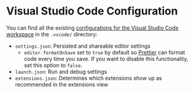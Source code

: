 # Visual Studio Code Configuration

You can find all the existing [configurations for the Visual Studio Code workspace](https://code.visualstudio.com/docs/getstarted/settings) in the `.vscode/` directory:

-   `settings.json`: Persisted and shareable editor settings
    -   `editor.formatOnSave` set to `true` by default so [Prettier](https://prettier.io) can format code every time you save. If you want to disable this functionality, set this option to `false`.
-   `launch.json`: Run and debug settings
-   `extensions.json`: Determines which extensions show up as recommended in the extensions view
